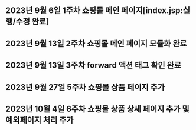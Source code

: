 ## 2023년 9월 6일 1주차 쇼핑몰 메인 페이지[index.jsp:실행/수정 완료]


## 2023년 9월 13일 2주차 쇼핑몰 메인 페이지 모듈화 완료

## 2023년 9월 13일 3주차 forward 액션 태그 확인 완료

## 2023년 9월 27일 5주차 쇼핑몰 상품 페이지 추가

## 2023년 10월 4일 6주차 쇼핑몰 상품 상세 페이지 추가 및 예외페이지 처리 추가
